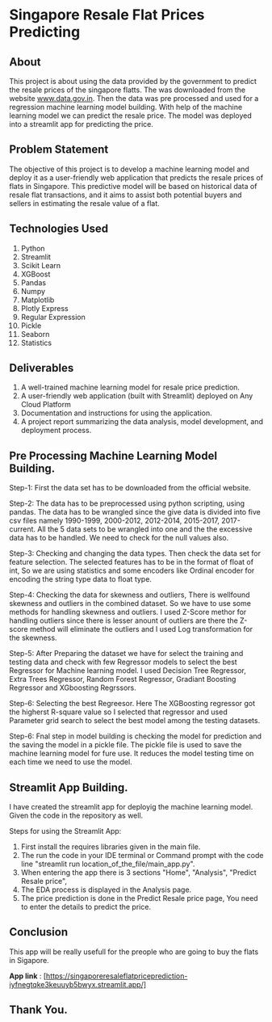 # Singapore Resale Flat Prices Predicting

## About

This project is about using the data provided by the government to predict the resale prices of the singapore flatts. The was downloaded from the website www.data.gov.in. Then the data was pre processed and used for a regression machine learning model building. With help of the machine learning model we can predict the resale price. The model was deployed into a streamlit app for predicting the price.

## Problem Statement

The objective of this project is to develop a machine learning model and deploy it as a user-friendly web application that predicts the resale prices of flats in Singapore. This predictive model will be based on historical data of resale flat transactions, and it aims to assist both potential buyers and sellers in estimating the resale value of a flat.

## Technologies Used

1. Python
2. Streamlit
3. Scikit Learn
4. XGBoost
5. Pandas
6. Numpy
7. Matplotlib
8. Plotly Express
9. Regular Expression
10. Pickle
11. Seaborn
12. Statistics

## Deliverables

1. A well-trained machine learning model for resale price prediction.
2. A user-friendly web application (built with Streamlit) deployed on Any Cloud Platform
3. Documentation and instructions for using the application.
4. A project report summarizing the data analysis, model development, and deployment process.

## Pre Processing Machine Learning Model Building.

Step-1:
First the data set has to be downloaded from the official website.

Step-2:
The data has to be preprocessed using python scripting, using pandas. The data has to be wrangled since the give data is divided into five csv files namely 1990-1999, 2000-2012, 2012-2014, 2015-2017, 2017-current. All the 5 data sets to be wrangled into one and the the excessive data has to be handled. We need to check for the null values also.

Step-3:
Checking and changing the data types. Then check the data set for feature selection. The selected features has to be in the format of float of int, So we are using statistics and some encoders like Ordinal encoder for encoding the string type data to float type.

Step-4:
Checking the data for skewness and outliers, There is wellfound skewness and outliers in the combined dataset. So we have to use some methods for handling skewness and outliers. I used Z-Score methor for handling outliers since there is lesser anount of outliers are there the Z-score method will eliminate the outliers and I used Log transformation for the skewness.

Step-5:
After Preparing the dataset we have for select the training and testing data and check with few Regressor models to select the best Regressor for Machine learning model. I used Decision Tree Regressor, Extra Trees Regressor, Random Forest Regressor, Gradiant Boosting Regressor and XGboosting Regrssors.

Step-6:
Selecting the best Regreesor. Here The XGBoosting regressor got the higherst R-square value so I selected that regressor and used Parameter grid search to select the best model among the testing datasets.

Step-6:
Fnal step in model building is checking the model for prediction and the saving the model in a pickle file. The pickle file is used to save the machine learning model for fure use. It reduces the model testing time on each time we need to use the model.

## Streamlit App Building.

I have created the streamlit app for deployig the machine learning model. Given the code in the repository as well.

Steps for using the Streamlit App:

1. First install the requires libraries given in the main file.
2. The run the code in your IDE terminal or Command prompt with the code line "streamlit run location_of_the_file/main_app.py".
3. When entering the app there is 3 sections "Home", "Analysis", "Predict Resale price", 
4. The EDA process is displayed in the Analysis page.
5. The price prediction is done in the Predict Resale price page, You need to enter the details to predict the price.

## Conclusion
  This app will be really usefull for the preople who are going to buy the flats in Sigapore.
  
**App link** : [https://singaporeresaleflatpriceprediction-iyfnegtqke3keuuyb5bwyx.streamlit.app/]

## Thank You.
